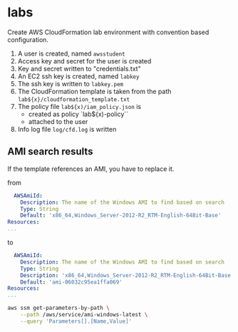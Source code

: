 # labs

Create AWS CloudFormation lab environment with convention based configuration.

1) A user is created, named `awsstudent`
1) Access key and secret for the user is created
1) Key and secret written to "credentials.txt"
1) An EC2 ssh key is created, named `labkey`
1) The ssh key is written to `labkey.pem`
1) The CloudFormation template is taken from the path `lab${x}/cloudformation_template.txt`
1) The policy file `lab${x)/iam_policy.json` is 
    - created as policy `lab${x)-policy``
    - attached to the user
1) Info log file `log/cfd.log` is written


## AMI search results

If the template references an AMI, you have to replace it.

from

```yaml
  AWSAmiId:
    Description: The name of the Windows AMI to find based on search
    Type: String
    Default: 'x86_64,Windows_Server-2012-R2_RTM-English-64Bit-Base'
Resources:
...
```

to
```yaml
  AWSAmiId:
    Description: The name of the Windows AMI to find based on search
    Type: String
    Description: 'x86_64,Windows_Server-2012-R2_RTM-English-64Bit-Base'
    Default: 'ami-06032c95ea1ffa069'
Resources:
...
```

```bash
aws ssm get-parameters-by-path \
    --path /aws/service/ami-windows-latest \
    --query 'Parameters[].[Name,Value]'
```

